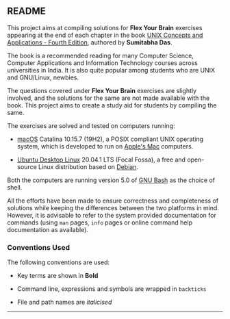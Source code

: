 ## README

This project aims at compiling solutions for **Flex Your Brain** exercises appearing at the end of each chapter in the book [UNIX Concepts and Applications - Fourth Edition][Book], authored by **Sumitabha Das**.

The book is a recommended reading for many Computer Science, Computer Applications and Information Technology courses across universities in India. It is also quite popular among students who are UNIX and GNU/Linux, newbies.

The questions covered under **Flex Your Brain** exercises are slightly involved, and the solutions for the same are not made available with the book. This project aims to create a study aid for students by compiling the same.

The exercises are solved and tested on computers running:
 
-	[macOS][macOS] Catalina 10.15.7 (19H2), a POSIX compliant UNIX operating system, which is developed to run on [Apple's Mac][Mac] computers.

-	[Ubuntu Desktop Linux][Ubuntu] 20.04.1 LTS (Focal Fossa), a free and open-source Linux distribution based on [Debian][Debian].

Both the computers are running version 5.0 of [GNU Bash][Bash] as the choice of shell.

All the efforts have been made to ensure correctness and completeness of solutions while keeping the differences between the two platforms in mind. However, it is advisable to refer to the system provided documentation for commands (using `man` pages, `info` pages or online command help documentation as available).

### Conventions Used

The following conventions are used:

-	Key terms are shown in **Bold**

-	Command line, expressions and symbols are wrapped in `backticks`

-	File and path names are _italicised_

[Book]:   http://mhhe.com/das/uca/
[macOS]:  https://www.apple.com/macos/
[Mac]:    https://www.apple.com/mac/
[Ubuntu]: https://ubuntu.com/download/desktop/
[Debian]: https://www.debian.org/
[Bash]:   https://www.gnu.org/software/bash/

---
